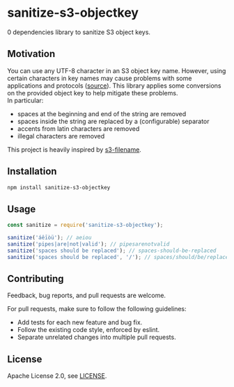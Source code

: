 # sanitize-s3-objectkey
0 dependencies library to sanitize S3 object keys.

## Motivation
You can use any UTF-8 character in an S3 object key name. However, using certain characters in key names may cause problems with some applications and protocols ([source](https://docs.aws.amazon.com/AmazonS3/latest/dev/UsingMetadata.html)).
This library applies some conversions on the provided object key to help mitigate these problems.  
In particular:
- spaces at the beginning and end of the string are removed
- spaces inside the string are replaced by a (configurable) separator
- accents from latin characters are removed
- illegal characters are removed

This project is heavily inspired by [s3-filename](https://github.com/hamxabaig/s3-filename).

## Installation
```sh
npm install sanitize-s3-objectkey
```

## Usage
```js
const sanitize = require('sanitize-s3-objectkey');

sanitize('áêīòü'); // aeiou
sanitize('pipes|are|not|valid'); // pipesarenotvalid
sanitize('spaces should be replaced'); // spaces-should-be-replaced
sanitize('spaces should be replaced', '/'); // spaces/should/be/replaced
```

## Contributing
Feedback, bug reports, and pull requests are welcome.

For pull requests, make sure to follow the following guidelines:
* Add tests for each new feature and bug fix.
* Follow the existing code style, enforced by eslint.
* Separate unrelated changes into multiple pull requests.

## License
Apache License 2.0, see [LICENSE](LICENSE.md).
